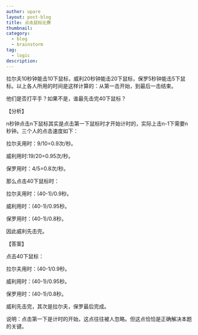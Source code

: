 ```yaml
---
author: upare
layout: post-blog
title: 点击鼠标比赛
thumbnail:
category:
  - blog
  - brainstorm
tag:
  - logic
description: 
---
```

拉尔夫10秒钟能击10下鼠标，威利20秒钟能击20下鼠标，保罗5秒钟能击5下鼠标。以上各人所用的时间是这样计算的：从第一击开始，到最后一击结束。

他们是否打平手？如果不是，谁最先击完40下鼠标？

【分析】

n秒钟点击n下鼠标其实是点击第一下鼠标时才开始计时的，实际上击n-1下需要n秒钟。三个人的点击速度如下：

拉尔夫用时：9/10=0.9次/秒。

威利用时:19/20=0.95次/秒。

保罗用时：4/5=0.8次/秒。

那么点击40下鼠标时：

拉尔夫用时：(40-1)/0.9秒。

威利用时：(40-1)/0.95秒。

保罗用时：(40-1)/0.8秒。

因此威利先击完。

【答案】

点击40下鼠标：

拉尔夫用时：(40-1/0.9秒。

威利用时：(40-1)/0.95秒。

保罗用时：(40-1)/0.8秒。

威利先击完，其次是拉尔夫，保罗最后完成。

说明：点击第一下是计时的开始，这点往往被人忽略。但这点恰恰是正确解决本题的关键。
